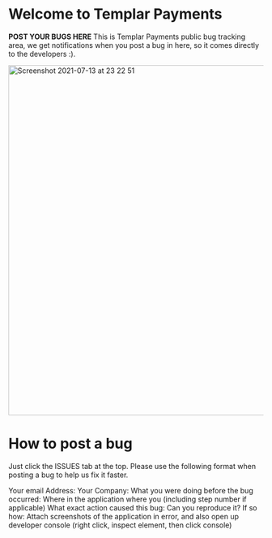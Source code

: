 
# Welcome to Templar Payments

**POST YOUR BUGS HERE**
This is Templar Payments public bug tracking area, we get notifications when you post a bug in here, so it comes directly to the developers :).

<img width="690" alt="Screenshot 2021-07-13 at 23 22 51" src="https://user-images.githubusercontent.com/17186852/125532812-7c40228b-ab11-4da5-81d1-eb5e0010ec71.png">

# How to post a bug
Just click the ISSUES tab at the top.
Please use the following format when posting a bug to help us fix it faster.

Your email Address:
Your Company:
What you were doing before the bug occurred: 
Where in the application where you (including step number if applicable)
What exact action caused this bug:
Can you reproduce it? If so how:
Attach screenshots of the application in error, and also open up developer console (right click, inspect element, then click console)
